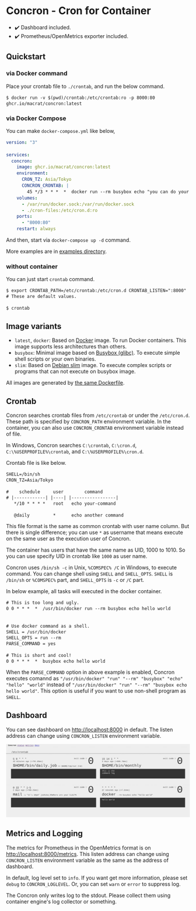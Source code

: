 Concron - Cron for Container
============================

- :heavy_check_mark: Dashboard included.
- :heavy_check_mark: Prometheus/OpenMetrics exporter included.


## Quickstart

### via Docker command

Place your crontab file to `./crontab`, and run the below command.

``` shell
$ docker run -v $(pwd)/crontab:/etc/crontab:ro -p 8000:80 ghcr.io/macrat/concron:latest
```

### via Docker Compose

You can make `docker-compose.yml` like below,

``` yaml
version: "3"

services:
  concron:
    image: ghcr.io/macrat/concron:latest
    environment:
      CRON_TZ: Asia/Tokyo
      CONCRON_CRONTAB: |
        45 */3 * * *  *  docker run --rm busybox echo "you can do your task here!"
    volumes:
      - /var/run/docker.sock:/var/run/docker.sock
      - ./cron-files:/etc/cron.d:ro
    ports:
      - "8000:80"
    restart: always
```

And then, start via `docker-compose up -d` command.

More examples are in [examples directory](./examples).

### without container

You can just start `crontab` command.

``` shell
$ export CRONTAB_PATH=/etc/crontab:/etc/cron.d CRONTAB_LISTEN=":8000"  # These are default values.

$ crontab
```


## Image variants

- `latest`, `docker`: Based on [Docker](https://hub.docker.com/_/docker) image. To run Docker containers. This image supports less architectures than others.
- `busybox`: Minimal image based on [Busybox (glibc)](https://hub.docker.com/_/busybox). To execute simple shell scripts or your own binaries.
- `slim`: Based on [Debian slim](https://hub.docker.com/_/debian) image. To execute complex scripts or programs that can not execute on busybox image.

All images are generated by [the same Dockerfile](./Dockerfile).


## Crontab

Concron searches crontab files from `/etc/crontab` or under the `/etc/cron.d`.
These path is specified by `CONCRON_PATH` environment variable.
In the container, you can also use `CONCRON_CRONTAB` environment variable instead of file.

In Windows, Concron searches `C:\crontab`, `C:\cron.d`, `C:\%USERPROFILE%\crontab`, and `C:\%USERPROFILE%\cron.d`.

Crontab file is like below.

``` crontab
SHELL=/bin/sh
CRON_TZ=Asia/Tokyo

#    schedule     user        command
# |------------| |----| |-----------------|
   */10 * * * *   root   echo your-command

   @daily         *      echo another command
```

This file format is the same as common crontab with user name column.
But there is single difference; you can use `*` as username that means execute on the same user as the execution user of Concron.

The container has users that have the same name as UID, 1000 to 1010.
So you can use specify UID in crontab like `1000` as user name.

Concron uses `/bin/sh -c` in Unix, `%COMSPEC% /C` in Windows, to execute command.
You can change shell using `SHELL` and `SHELL_OPTS`.
`SHELL` is `/bin/sh` or `%COMSPEC%` part, and `SHELL_OPTS` is `-c` or `/C` part.

In below example, all tasks will executed in the docker container.

``` crontab
# This is too long and ugly.
0 0 * * *  *  /usr/bin/docker run --rm busybox echo hello world


# Use docker command as a shell.
SHELL = /usr/bin/docker
SHELL_OPTS = run --rm
PARSE_COMMAND = yes

# This is short and cool!
0 0 * * *  *  busybox echo hello world
```

When the `PARSE_COMMAND` option in above example is enabled, Concron executes comannd as `"/usr/bin/docker" "run" "--rm" "busybox" "echo" "hello" "world"` instead of `"/usr/bin/docker" "run" "--rm" "busybox echo hello world"`.
This option is useful if you want to use non-shell program as `SHELL`.


## Dashboard

You can see dashboard on <http://localhost:8000> in default.
The listen address can change using `CONCRON_LISTEN` environment variable.

![dashboard example](./assets/dashboard.jpg)


## Metrics and Logging

The metrics for Prometheus in the OpenMetrics format is on <http://localhost:8000/metrics>.
This listen address can change using `CONCRON_LISTEN` environment variable as the same as the address of dashboard.

In default, log level set to `info`.
If you want get more information, please set `debug` to `CONCRON_LOGLEVEL`. Or, you can set `warn` or `error` to suppress log.

The Concron only writes log to the stdout.
Please collect them using container engine's log collector or something.
